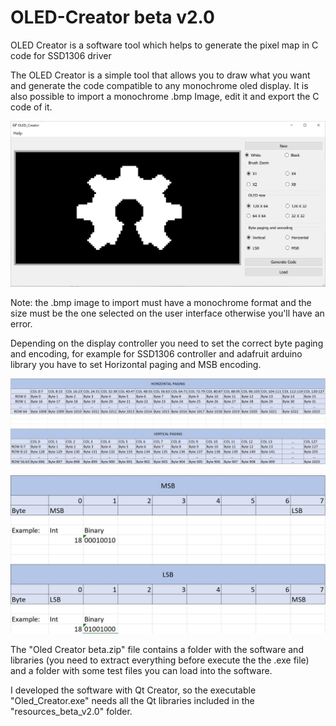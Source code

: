 # OLED-Creator beta v2.0
OLED Creator is a software tool which helps to generate the pixel map in C code for SSD1306 driver

The OLED Creator is a simple tool that allows you to draw what you want and generate the code compatible to any monochrome oled display.
It is also possible to import a monochrome .bmp Image, edit it and export the C code of it.

![](SS/OLED_Creator_beta_v2_0_OHW.JPG)

Note: the .bmp image to import must have a monochrome format and the size must be the one selected on the user interface otherwise you'll have an error.

Depending on the display controller you need to set the correct byte paging and encoding, for example for SSD1306 controller and adafruit arduino library you have to set Horizontal paging and MSB encoding. 

![](SS/OLED_byte_paging.JPG)

![](SS/LSB_MSB.JPG)

The "Oled Creator beta.zip" file contains a folder with the software and libraries (you need to extract everything before execute the the .exe file) and a folder with some test files you can load into the software.

I developed the software with Qt Creator, so the executable "Oled_Creator.exe" needs all the Qt libraries included in the "resources_beta_v2.0" folder. 
